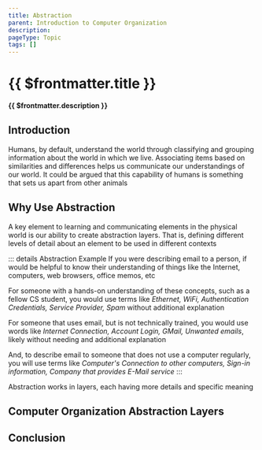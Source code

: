 ```yaml
---
title: Abstraction
parent: Introduction to Computer Organization
description: 
pageType: Topic
tags: []
---
```


# {{ $frontmatter.title }}
**{{ $frontmatter.description }}**

<KeyConcepts :ConceptArray= "[
{
  Concept:'Why Use Abstraction',
  Details:'Abstraction help understand complex systems'
},
{  
  Concept:'Computer Organization Abstraction Layers',
  Details:'Starting with the Problem a computer can solve we can define the layers of abstraction that end with circuits and transistors' 
}
]" />

## Introduction
Humans, by default, understand the world through classifying and grouping information about the world in which we live. Associating items based on similarities and differences helps us communicate our understandings of our world. It could be argued that this capability of humans is something that sets us apart from other animals

## Why Use Abstraction
A key element to learning and communicating elements in the physical world is our ability to create abstraction layers. That is, defining different levels of detail about an element to be used in different contexts

::: details Abstraction Example
If you were describing email to a person, if would be helpful to know their understanding of things like the Internet, computers, web browsers, office memos, etc

For someone with a hands-on understanding of these concepts, such as a fellow CS student, you would use terms like *Ethernet, WiFi, Authentication Credentials, Service Provider, Spam* without additional explanation

For someone that uses email, but is not technically trained, you would use words like *Internet Connection, Account Login, GMail, Unwanted emails*, likely without needing and additional explanation

And, to describe email to someone that does not use a computer regularly, you will use terms like *Computer's Connection to other computers, Sign-in information, Company that provides E-Mail service*
:::

Abstraction works in layers, each having more details and specific meaning
## Computer Organization Abstraction Layers


## Conclusion